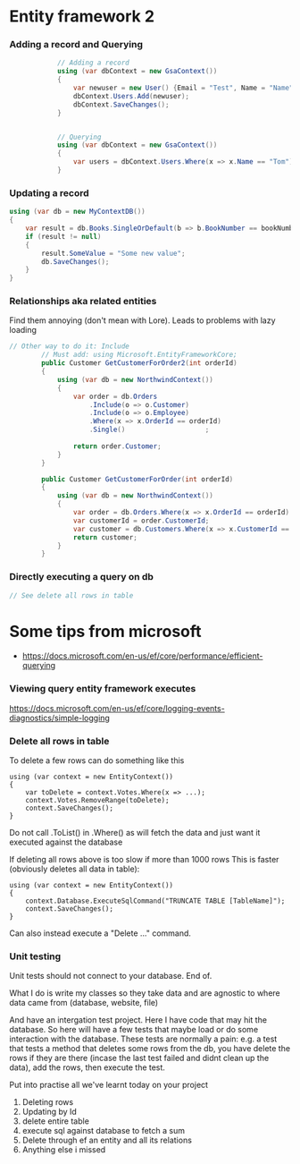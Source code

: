 # Entity framework 2

### Adding a record and Querying
```csharp
            // Adding a record
            using (var dbContext = new GsaContext())
            {
                var newuser = new User() {Email = "Test", Name = "Name"};
                dbContext.Users.Add(newuser);
                dbContext.SaveChanges();
            }


            // Querying
            using (var dbContext = new GsaContext())
            {
                var users = dbContext.Users.Where(x => x.Name == "Tom").ToList();
            }
```

### Updating a record
```csharp
using (var db = new MyContextDB())
{
    var result = db.Books.SingleOrDefault(b => b.BookNumber == bookNumber);
    if (result != null)
    {
        result.SomeValue = "Some new value";
        db.SaveChanges();
    }
}
```

### Relationships aka related entities
Find them annoying (don't mean with Lore). Leads to problems with lazy loading
```cs
// Other way to do it: Include
        // Must add: using Microsoft.EntityFrameworkCore;
        public Customer GetCustomerForOrder2(int orderId)
        {
            using (var db = new NorthwindContext())
            {
                var order = db.Orders
                    .Include(o => o.Customer)
                    .Include(o => o.Employee)
                    .Where(x => x.OrderId == orderId)
                    .Single()                    ;
               
                return order.Customer;
            }
        }

        public Customer GetCustomerForOrder(int orderId)
        {
            using (var db = new NorthwindContext())
            {
                var order = db.Orders.Where(x => x.OrderId == orderId).Single();
                var customerId = order.CustomerId;
                var customer = db.Customers.Where(x => x.CustomerId == customerId).Single();
                return customer;
            }
        }

```

### Directly executing a query on db
```cs
// See delete all rows in table
```

# Some tips from microsoft
- https://docs.microsoft.com/en-us/ef/core/performance/efficient-querying

### Viewing query entity framework executes
https://docs.microsoft.com/en-us/ef/core/logging-events-diagnostics/simple-logging


### Delete all rows in table
To delete a few rows can do something like this
```
using (var context = new EntityContext())
{
    var toDelete = context.Votes.Where(x => ...);
    context.Votes.RemoveRange(toDelete);
    context.SaveChanges();
}
```
Do not call .ToList() in .Where() as will fetch the data and just want it executed against the database

If deleting all rows above is too slow if more than 1000 rows This is faster (obviously deletes all data in table):
```
using (var context = new EntityContext())
{
    context.Database.ExecuteSqlCommand("TRUNCATE TABLE [TableName]");
    context.SaveChanges();
}
```
Can also instead execute a "Delete ..." command. 

### Unit testing
Unit tests should not connect to your database. End of.

What I do is write my classes so they take data and are agnostic to where data came from (database, website, file)

And have an intergation test project. Here I have code that may hit the database. So here will have a few tests that maybe load or do some interaction with the database. These tests are normally a pain: e.g. a test that tests a method that deletes some rows from the db, you have delete the rows if they are there (incase the last test failed and didnt clean up the data), add the rows, then execute the test.



Put into practise all we've learnt today on your project

1. Deleting rows  
2. Updating by Id  
3. delete entire table  
4. execute sql against database to fetch a sum  
5. Delete through ef an entity and all its relations  
6. Anything else i missed  

